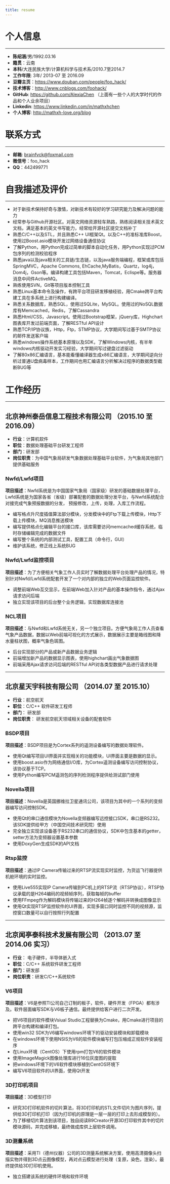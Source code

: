```yaml
---
title: resume
---
```


# 个人信息
***
 - **陈绍涵**/男/1992.03.16
 - **籍贯**：云南
 - **本科**/大连民族大学/计算机科学与技术系/2010.7至2014.7
 - **工作年限**: 3年/ 2013-07 至 2016.09
 - **豆瓣主页**：https://www.douban.com/people/foo_hack/
 - **技术博客**：http://www.cnblogs.com/foohack/
 - **GitHub**: https://github.com/AlexiaChen （上面有一些个人的大学时代的作品和个人业余项目）
 - **Linkedin**: https://www.linkedin.com/in/mathxhchen
 - **个人博客**: http://mathxh-love.org/blog

# 联系方式
***
 - **邮箱**: <a href="mailto:brainfvck@foxmail.com?subject=Hello&body=Ask Me Some Questions">brainfvck@foxmail.com</a>
 - **微信号**：foo_hack
 - **QQ**：442499771

# 自我描述及评价
***
- 对于新技术保持好奇与激情，对新技术有较好的学习研究能力及解决问题的能力
- 经常参与Github开源社区。对英文网络资源轻车熟路，熟练阅读相关技术英文文档，满足基本的英文书写能力，经常给开源社区提交文档补丁
- 熟悉C/C++以及STL，并且熟悉C++ UI框架Qt。以及C++的准标准库Boost，使用过Boost.asio模块开发过网络设备通信协议
- 了解Python，用Python完成过简单的脚本自动化任务，用Python实现过PCM包序列的检测校验程序
- 熟悉java以及java相关的工具链/生态链，以及java服务端编程，框架或库包括SpringMVC，Apache Commons, EhCache,MyBatis，Quartz，log4j，Dom4j，Gson等。编译构建工具包括Maven，Tomcat，Eclispe等。服务器消息中间件ActiveMQ。
- 熟练使用SVN，Git等项目版本控制工具
- 熟悉Linux基本命令及操作，有跨平台项目研发移植经验，用Cmake跨平台构建工具在多系统上进行构建编译。
- 熟悉关系数据库，熟悉SQL，使用过SQLite，MySQL。使用过的NoSQL数据库有Memcached，Redis，了解Cassandra
- 熟悉Html/CSS，Javascript。使用过Bootstrap框架，jQuery库，Highchart图表库开发过前端页面，了解RESTful API设计
- 熟悉TCP/IP协议族，Http，Ftp，STMP协议，大学期间写过基于SMTP协议的邮件发送客户端
- 熟悉windows操作系统基本原理以及SDK，了解Windows内核，有半年windows内核驱动开发实习经验，大学期间写过键盘过滤驱动
- 了解80x86汇编语言，基本能看懂编译器生成x86汇编语言，大学期间逆向分析过普通U盘病毒样本，工作期间也用汇编语言分析解决过程序的数据类型截断BUG等

# 工作经历
***
## 北京神州泰岳信息工程技术有限公司 （2015.10 至 2016.09）

- **行业**：计算机软件
- **职位**：数据处理基础平台研发工程师
- **部门**：研发部
- **岗位职责**：为中国气象局研发气象数据处理基础平台软件，为气象局其他部门提供基础服务

### Nwfd/Lwfd项目
**项目描述**：Nwfd系统是为中国国家气象局（国家级）研发的基础数据处理平台，Lwfd系统是为国家各省（省级）部署配套的数据处理分发平台，与Nwfd系统配合对接完成气象预报数据的分发，
预报修改，上传，处理，入库工作流程。

- 编写格点升尺度插值算法部分模块，分发模块中的Ftp下载上传模块，Http下载上传模块，MQ消息推送模块
- 编写提供格点化编辑平台的接口库，该库需要访问memcached缓存系统，临时存储编辑完成的数据文件
- 编写整个系统的内部测试工具，配置工具（命令行，GUI）
- 维护该系统，修正线上系统BUG

### Nwfd/Lwfd监控项目
**项目描述**：为了方便相关气象工作人员实时了解数据处理平台处理产品的情况，特别针对Nwfd/Lwfd系统配套开发了一个对内部的独立的Web页面监控软件。

- 调整前端Web互交显示，在前端Web加入针对产品的基本操作指令，通过Ajax请求访问后端
- 独立实现该项目的后台整个业务逻辑，实现数据库连接池

### NCL项目
**项目描述**：与Nwfd和Lwfd系统无关，另一个独立项目。方便气象局工作人员查看气象产品数据，数据以Web前端可视化的方式展示，数据展示主要是箱线图和降水量柱状图，概率气象色斑图。

- 后台实现部分的产品或新产品数据业务逻辑
- 前端增加新产品的数据显示图表，使用highchart画出气象数据图
- 前端采用Ajax请求访问后端的RESTful API对各类型数据产品进行请求处理

***

## 北京星天宇科技有限公司 （2014.07 至 2015.10）

- **行业**：航空航天
- **职位**：C/C++ 软件研发工程师
- **部门**： 研发部
- **岗位职责**： 研发航空航天领域相关设备的配套软件

### BSDP项目
**项目描述**：BSDP项目是为Cortex系列的遥测设备编写的数据处理软件。

- 使用Qt编写项目UI界面并实现相关的功能模块，UI界面主要是数据的显示。
- 使用boost.asio作为网络通信I/O库，为Cortex遥测设备编写访问控制协议，该协议基于TCP。
- 使用Python编写PCM遥测包的序列检测程序提供给测试部门使用

### Novella项目
**项目描述**：Novella是英国挪维拉卫星通讯公司，该项目为其中的一个系列的变频器编写访问控制SDK。

- 使用Qt的串口通信模块为Novella变频器编写远控接口SDK，串口是RS232。该SDK提供给甲方（中国空间技术研究院）使用
- 完全独立实现该设备基于RS232串口的通信协议，SDK中包含基本的getter，setter方法为变频器设置基本参数
- 使用DoxyGen生成SDK的API文档

### Rtsp监控
**项目描述**：通过IP Camera传输过来的RTSP流实现实时监控，为货运飞行器提供机舱环境的实时监控。

- 使用Live555实现IP Camera传输到PC机上的RTSP流（RTSP协议），RTSP协议承载的是H264编码的视频帧序列，获取每帧的buffer
- 使用FFmpeg作为解码模块将传输过来的H264帧逐个解码并转换成图像显示
- 使用Qt实现RTSP监控软件的UI界面，实现多窗口同时监控不同的视频源，监控窗口数量可以自行按照行列配置

***

## 北京闻亭泰科技术发展有限公司 （2013.07 至 2014.06 实习）

- **行业**： 电子硬件，半导体嵌入式
- **职位**：C/C++ 系统软件研发工程师
- **部门**：研发部
- **岗位职责**：研发C/C++系统软件

### V6项目
**项目描述**：V6是参照TI公司自己订制的板子，软件，硬件开发（FPGA）都有涉及。软件层面编写SDK与V6板子通信。最终提供给客户进行二次开发。

- 把V6项目的软件模块Vsiual Studio工程替换为Cmake，用Cmake进行项目的 跨平台构建和编译打包。
- 使用win32 SDK为V6编写windows环境下的驱动安装模块和卸载模块
- 在windows环境下使用NSIS为V6的软件模块编写打包压缩成正规软件安装程序
- 在Linux环境（CentOS）下使用rpm打包V6的软件模块
- 使用ImageMagick图像处理库进行16位灰度图的提取
- 把windows环境下的V6软件模块移植到CentOS环境下
- 编写V6项目软件的UI界面，使用Qt开发

### 3D打印机项目
**项目描述**：3D模型打印

- 研究3D打印机软件的切片算法，将3D打印机的STL文件切片为图片序列，提供给3D打印机打印（因为打印机的原理是一层一层的打印上去形成模型的）。
- 为了移植切片算法到该项目，独自阅读B9Creator开源3D打印软件其中的切片模块源码，并完成移植，最终做成库供上层软件调用。

### 3D测量系统
**项目描述**：采用TI（德州仪器）公司的3D测量系统解决方案，使用高清摄像头扫描实物并得到3D点云图像模型，再对点云模型进行处理（复原，染色，渲染）。最终提供给3D打印机使用。

 - 独立搭建该系统的硬件环境和软件环境








